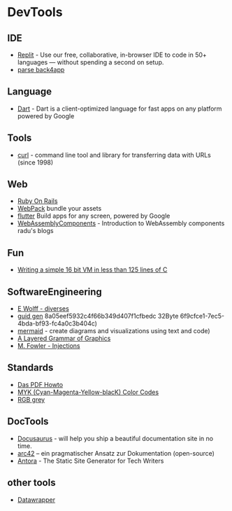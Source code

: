 # DevTools

## IDE

- [Replit](https://replit.com/) - Use our free, collaborative, in-browser IDE to code in 50+ languages — without spending a second on setup.
- [parse back4app](https://www.sitepoint.com/parse-platform-back4app-beginner-guide/)

## Language

- [Dart](https://dart.dev/overview) - Dart is a client-optimized language for fast apps on any platform powered by Google

## Tools
- [curl](https://curl.se/) - command line tool and library for transferring data with URLs (since 1998)

## Web
- [Ruby On Rails](https://rubyonrails.org/)
- [WebPack](https://webpack.js.org/) bundle your assets
- [flutter](https://flutter.dev/) Build apps for any screen, powered by Google
- [WebAssemblyComponents](https://radu-matei.com/blog/intro-wasm-components/) - Introduction to WebAssembly components radu's blogs

## Fun
- [Writing a simple 16 bit VM in less than 125 lines of C](https://www.andreinc.net/2021/12/01/writing-a-simple-vm-in-less-than-125-lines-of-c)

## SoftwareEngineering

- [E Wolff - diverses](https://ewolff.com/)
- [guid gen](https://www.guidgenerator.com/online-guid-generator.aspx) 8a05eef5932c4f66b349d407f1cfbedc 32Byte 6f9cfce1-7ec5-4bda-bf93-fc4a0c3b404c)
- [mermaid](https://mermaid-js.github.io/mermaid/) - create diagrams and visualizations using text and code)
- [A Layered Grammar of Graphics](https://byrneslab.net/classes/biol607/readings/wickham_layered-grammar.pdf)
- [M. Fowler - Injections](https://martinfowler.com/articles/injection.html)

## Standards

- [Das PDF Howto](http://www.p2501.ch/pdf-howto/start)
- [MYK (Cyan-Magenta-Yellow-blacK) Color Codes](https://www.december.com/html/spec/colorcmyk.html)
- [RGB grey](http://www.markusbader.de/tricky/rgb_grau.html)

## DocTools

- [Docusaurus](https://docusaurus.io/docs) - will help you ship a beautiful documentation site in no time.
- [arc42](https://www.heise.de/developer/artikel/Episode-90-arc42-ein-pragmatischer-Ansatz-zur-Dokumentation-6302741.html) – ein pragmatischer Ansatz zur Dokumentation (open-source)
- [Antora](https://docs.antora.org/antora/latest/) - The Static Site Generator for Tech Writers

## other tools
- [Datawrapper](https://www.datawrapper.de)
